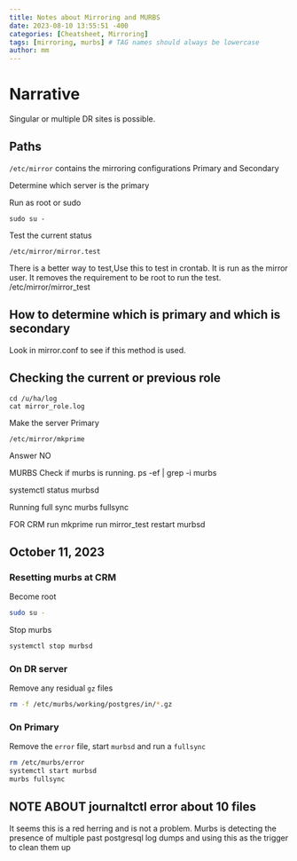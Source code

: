 ```yaml
---
title: Notes about Mirroring and MURBS
date: 2023-08-10 13:55:51 -400
categories: [Cheatsheet, Mirroring]
tags: [mirroring, murbs] # TAG names should always be lowercase
author: mm
---
```


# Narrative
Singular or multiple DR sites is possible.

## Paths
`/etc/mirror` contains the mirroring configurations
Primary and Secondary

Determine which server is the primary

Run as root or sudo  
```
sudo su -
```

Test the current status
```
/etc/mirror/mirror.test
```

There is a better way to test,Use this to test in crontab.  It is run as the mirror user. It removes the requirement to be root to run the test.
/etc/mirror/mirror_test



## How to determine which is primary and which is secondary
Look in mirror.conf to see if this method is used.

## Checking the current or previous role
```
cd /u/ha/log
cat mirror_role.log 
```

Make the server Primary
```
/etc/mirror/mkprime
```
Answer NO





MURBS
Check if murbs is running.
ps -ef | grep -i murbs


systemctl status murbsd

Running full sync
murbs fullsync


FOR CRM
run mkprime
run mirror_test
restart murbsd

## October 11, 2023
### Resetting murbs at CRM  
Become root
```bash
sudo su -
```
Stop murbs
```bash
systemctl stop murbsd
```

### On DR server  
Remove any residual `gz` files 
```bash
rm -f /etc/murbs/working/postgres/in/*.gz
```

### On Primary  
Remove the `error` file, start `murbsd` and run a `fullsync`
```bash
rm /etc/murbs/error
systemctl start murbsd
murbs fullsync
```

## NOTE ABOUT journaltctl error about 10 files  
It seems this is a red herring and is not a problem.  Murbs is detecting the presence of multiple past postgresql log dumps and using this as the trigger to clean them up